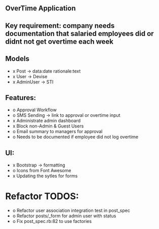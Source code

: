 ## OverTime Application

## Key requirement: company needs documentation that salaried employees did or didnt not get overtime each week

## Models
- x Post -> data:date rationale:text
- x User -> Devise
- x AdminUser -> STI

## Features:
- o Approval Workflow
- o SMS Sending -> link to approval or overtime input
- x Administrate admin dashboard
- x Block non-Admin & Guest Users
- o Email summary to managers for approval
- o Needs to be documented if employee did not log overtime

## UI:
- x Bootstrap -> formatting
- o Icons from Font Awesome
- x Updating the sytles for forms

# Refactor TODOS:
- o Refactor user association integration test in post_spec
- o Refactor posts/_form for admin user with status
- o Fix post_spec.rb:82 to use factories